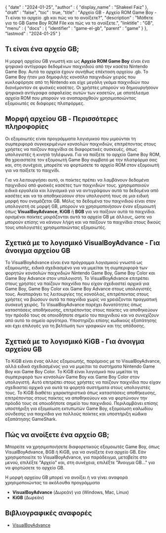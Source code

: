 {
  "date" : "2024-01-25",
  "author" : {
    "display_name" : "Shakeel Faiz"
  },
  "draft" : "false",
  "toc" : true,
  "title" : "Αρχείο GB - Αρχείο ROM Game Boy - Τι είναι το αρχείο .gb και πώς να το ανοίξετε?",
  "description" : "Μάθετε για το GB Game Boy ROM File και πώς να το ανοίξετε.",
  "linktitle" : "GB",
  "menu" : {
    "docs" : {
      "identifier" : "game-el-gb",
      "parent" : "game"
    }
  },
  "lastmod" : "2024-01-25"
}

## Τι είναι ένα αρχείο GB;

Η μορφή αρχείου GB γνωστή και ως **Αρχείο ROM Game Boy** είναι ένα ψηφιακό αντίγραφο δεδομένων παιχνιδιού από την κασέτα Nintendo Game Boy. Αυτά τα αρχεία έχουν συνήθως επέκταση αρχείου .gb. Το Game Boy ήταν μια δημοφιλής κονσόλα παιχνιδιών χειρός που κυκλοφόρησε από τη Nintendo και είχε μεγάλη γκάμα παιχνιδιών που διανέμονταν σε φυσικές κασέτες. Οι χρήστες μπορούν να δημιουργήσουν ψηφιακά αντίγραφα ασφαλείας αυτών των κασετών, με αποτέλεσμα αρχεία ROM που μπορούν να αναπαραχθούν χρησιμοποιώντας εξομοιωτές σε διάφορες πλατφόρμες.

## Μορφή αρχείου GB - Περισσότερες πληροφορίες

Οι εξομοιωτές είναι προγράμματα λογισμικού που μιμούνται τη συμπεριφορά συγκεκριμένων κονσολών παιχνιδιών, επιτρέποντας στους χρήστες να παίζουν παιχνίδια σε διαφορετικές συσκευές, όπως υπολογιστές ή κινητά τηλέφωνα. Για να παίξετε το αρχείο Game Boy ROM, θα χρειαστείτε τον εξομοιωτή Game Boy συμβατό με την πλατφόρμα σας και, στη συνέχεια, μπορείτε να φορτώσετε το αρχείο ROM στον εξομοιωτή για να παίξετε το παιχνίδι.

Για να λειτουργήσει αυτό, οι παίκτες πρέπει να λαμβάνουν δεδομένα παιχνιδιού από φυσικές κασέτες των παιχνιδιών τους. χρησιμοποιούν ειδικά εργαλεία και λογισμικό για να αντιγράψουν αυτά τα δεδομένα από κασέτες και να τα αποθηκεύσουν στον υπολογιστή τους σε μια ειδική μορφή που ονομάζεται GB. Μόλις τα δεδομένα του παιχνιδιού είναι στον υπολογιστή σε μορφή GB, μπορούν να χρησιμοποιήσουν έναν εξομοιωτή όπως **VisualBoyAdvance**, **KiGB** ή **BGB** για να παίξουν αυτά τα παιχνίδια. ορισμένοι παίκτες μοιράζονται αυτά τα αρχεία GB με άλλους, ώστε να μπορούν επίσης να κάνουν λήψη και να παίξουν τα παιχνίδια στους δικούς τους υπολογιστές χρησιμοποιώντας εξομοιωτές.

## Σχετικά με το λογισμικό VisualBoyAdvance - Για άνοιγμα αρχείου GB

Το VisualBoyAdvance είναι ένα πρόγραμμα λογισμικού γνωστό ως εξομοιωτής, ειδικά σχεδιασμένο για να μιμείται τη συμπεριφορά των φορητών κονσολών παιχνιδιών Nintendo Game Boy, Game Boy Color και Game Boy Advance στον υπολογιστή. Το VisualBoyAdvance επιτρέπει στους χρήστες να παίζουν παιχνίδια που είχαν σχεδιαστεί αρχικά για Game Boy, Game Boy Color και Game Boy Advance στους υπολογιστές τους. Αναπαράγει τις λειτουργίες της κονσόλας, επιτρέποντας στους χρήστες να βιώσουν αυτά τα παιχνίδια χωρίς να χρειάζονται πραγματική συσκευή χειρός. Το VisualBoyAdvance παρέχει δυνατότητες όπως καταστάσεις αποθήκευσης, επιτρέποντας στους παίκτες να αποθηκεύουν την πρόοδό τους σε οποιοδήποτε σημείο του παιχνιδιού και να συνεχίζουν από αυτό το σημείο αργότερα. Υποστηρίζει επίσης κωδικούς εξαπάτησης και έχει επιλογές για τη βελτίωση των γραφικών και της απόδοσης.

## Σχετικά με το λογισμικό KiGB - Για άνοιγμα αρχείου GB

Το KiGB είναι ένας άλλος εξομοιωτής, παρόμοιος με το VisualBoyAdvance, αλλά ειδικά σχεδιασμένος για να μιμείται τα συστήματα Nintendo Game Boy και Game Boy Color. Το KiGB είναι λογισμικό που μιμείται τη συμπεριφορά των κονσολών Game Boy και Game Boy Color στον υπολογιστή. Αυτό επιτρέπει στους χρήστες να παίζουν παιχνίδια που είχαν σχεδιαστεί αρχικά για αυτά τα φορητά συστήματα στους υπολογιστές τους. Το KiGB διαθέτει χαρακτηριστικά όπως καταστάσεις αποθήκευσης, επιτρέποντας στους παίκτες να αποθηκεύουν και να φορτώνουν την πρόοδό τους σε οποιοδήποτε σημείο του παιχνιδιού. Περιλαμβάνει επίσης υποστήριξη για εξομοίωση εκτυπωτών Game Boy, εξομοίωση καλωδίου σύνδεσης για παιχνίδια για πολλούς παίκτες και υποστήριξη κώδικα εξαπάτησης GameShark.

## Πώς να ανοίξετε ένα αρχείο GB;

Μπορείτε να χρησιμοποιήσετε διαφορετικούς εξομοιωτές Game Boy, όπως VisualBoyAdvance, BGB ή KiGB, για να ανοίξετε ένα αρχείο GB. Εάν χρησιμοποιείτε το VisualBoyAdvance, για παράδειγμα, μεταβείτε στο μενού, επιλέξτε "Αρχείο" και, στη συνέχεια, επιλέξτε "Άνοιγμα GB..." για να φορτώσετε το αρχείο GB.

Η μορφή αρχείου GB μπορεί να ανοίξει ή να γίνει αναφορά χρησιμοποιώντας τα ακόλουθα προγράμματα

- **VisualBoyAdvance** (Δωρεάν) για (Windows, Mac, Linux)
- **KiGB** (Δωρεάν)

## Βιβλιογραφικές αναφορές
* [VisualBoyAdvance](https://en.wikipedia.org/wiki/VisualBoyAdvance)
